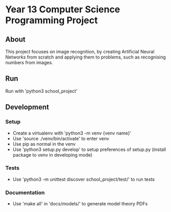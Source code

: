 # Year 13 Computer Science Programming Project

## About
This project focuses on image recognition, by creating Artificial Neural Networks from scratch and applying them to problems, such as recognising numbers from images.

## Run
Run with 'python3 school_project'

## Development
### Setup
- Create a virtualenv with 'python3 -m venv {venv name}'
- Use 'source ./venv/bin/activate' to enter venv
- Use pip as normal in the venv
- Use 'python3 setup.py develop' to setup preferences of setup.py (install package to venv in developing mode)
### Tests
- Use 'python3 -m unittest discover school_project/test/' to run tests
### Documentation
- Use 'make all' in 'docs/models/' to generate model theory PDFs